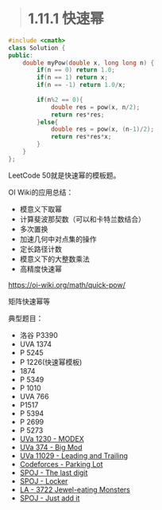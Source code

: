 > # 1.11.1 快速幂

```c++
#include <cmath>
class Solution {
public:
    double myPow(double x, long long n) {
        if(n == 0) return 1.0;
        if(n == 1) return x;
        if(n == -1) return 1.0/x;
        
        if(n%2 == 0){
            double res = pow(x, n/2);
            return res*res;
        }else{
            double res = pow(x, (n-1)/2);
            return res*res*x;
        }    
    }
};
```

LeetCode 50就是快速幂的模板题。

OI Wiki的应用总结：

* 模意义下取幂
* 计算斐波那契数（可以和卡特兰数结合）
* 多次置换
* 加速几何中对点集的操作
* 定长路径计数
* 模意义下的大整数乘法
* 高精度快速幂

<https://oi-wiki.org/math/quick-pow/>

矩阵快速幂等

典型题目：

* 洛谷 P3390
* UVA 1374
* P 5245
* P 1226(快速幂模板)
* 1874
* P 5349
* P 1010
* UVA 766
* P1517
* P 5394
* P 2699
* P 5273
* [UVa 1230 - MODEX](http://uva.onlinejudge.org/index.php?option=com_onlinejudge&Itemid=8&category=24&page=show_problem&problem=3671)
* [UVa 374 - Big Mod](http://uva.onlinejudge.org/index.php?option=com_onlinejudge&Itemid=8&category=24&page=show_problem&problem=310)
* [UVa 11029 - Leading and Trailing](https://uva.onlinejudge.org/index.php?option=onlinejudge&page=show_problem&problem=1970)
* [Codeforces - Parking Lot](http://codeforces.com/problemset/problem/630/I)
* [SPOJ - The last digit](http://www.spoj.com/problems/LASTDIG/)
* [SPOJ - Locker](http://www.spoj.com/problems/LOCKER/)
* [LA - 3722 Jewel-eating Monsters](https://icpcarchive.ecs.baylor.edu/index.php?option=com_onlinejudge&Itemid=8&page=show_problem&problem=1723)
* [SPOJ - Just add it](http://www.spoj.com/problems/ZSUM/)

